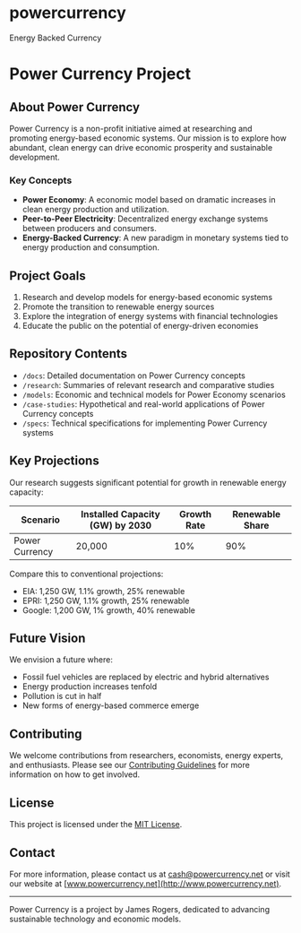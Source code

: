 # powercurrency
Energy Backed Currency
# Power Currency Project

## About Power Currency

Power Currency is a non-profit initiative aimed at researching and promoting energy-based economic systems. Our mission is to explore how abundant, clean energy can drive economic prosperity and sustainable development.

### Key Concepts

- **Power Economy**: A economic model based on dramatic increases in clean energy production and utilization.
- **Peer-to-Peer Electricity**: Decentralized energy exchange systems between producers and consumers.
- **Energy-Backed Currency**: A new paradigm in monetary systems tied to energy production and consumption.

## Project Goals

1. Research and develop models for energy-based economic systems
2. Promote the transition to renewable energy sources
3. Explore the integration of energy systems with financial technologies
4. Educate the public on the potential of energy-driven economies

## Repository Contents

- `/docs`: Detailed documentation on Power Currency concepts
- `/research`: Summaries of relevant research and comparative studies
- `/models`: Economic and technical models for Power Economy scenarios
- `/case-studies`: Hypothetical and real-world applications of Power Currency concepts
- `/specs`: Technical specifications for implementing Power Currency systems

## Key Projections

Our research suggests significant potential for growth in renewable energy capacity:

| Scenario       | Installed Capacity (GW) by 2030 | Growth Rate | Renewable Share |
|----------------|--------------------------------|-------------|-----------------|
| Power Currency |                          20,000|         10% |             90% |

Compare this to conventional projections:

- EIA: 1,250 GW, 1.1% growth, 25% renewable
- EPRI: 1,250 GW, 1.1% growth, 25% renewable
- Google: 1,200 GW, 1% growth, 40% renewable

## Future Vision

We envision a future where:

- Fossil fuel vehicles are replaced by electric and hybrid alternatives
- Energy production increases tenfold
- Pollution is cut in half
- New forms of energy-based commerce emerge

## Contributing

We welcome contributions from researchers, economists, energy experts, and enthusiasts. Please see our [Contributing Guidelines](CONTRIBUTING.md) for more information on how to get involved.

## License

This project is licensed under the [MIT License](LICENSE.md).

## Contact

For more information, please contact us at cash@powercurrency.net or visit our website at [www.powercurrency.net](http://www.powercurrency.net).

---

Power Currency is a project by James Rogers, dedicated to advancing sustainable technology and economic models.
